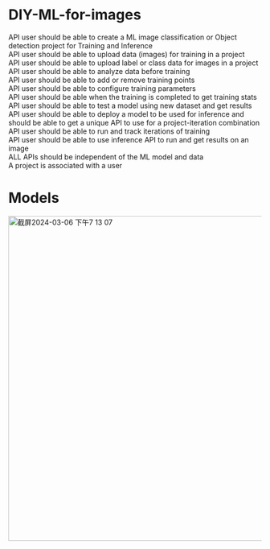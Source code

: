 # DIY-ML-for-images
API user should be able to create a ML image classification or Object detection project for Training and Inference\
API user should be able to upload data (images) for training in a project\
API user should be able to upload label or class data for images in a project\
API user should be able to analyze data before training\
API user should be able to add or remove training points\
API user should be able to configure training parameters\
API user should be able when the training is completed to get training stats\
API user should be able to test a model using new dataset and get results\
API user should be able to deploy a model to be used for inference and should be able to get a unique API to use for a project-iteration combination\
API user should be able to run and track iterations of training\
API user should be able to use inference API to run and get results on an image\
ALL APIs should be independent of the ML model and data\
A project is associated with a user

# Models
<img width="646" alt="截屏2024-03-06 下午7 13 07" src="https://github.com/yuzhexu/DIY-ML-for-images/assets/112592362/e7b77182-2220-451a-b327-9dff063a598d">
